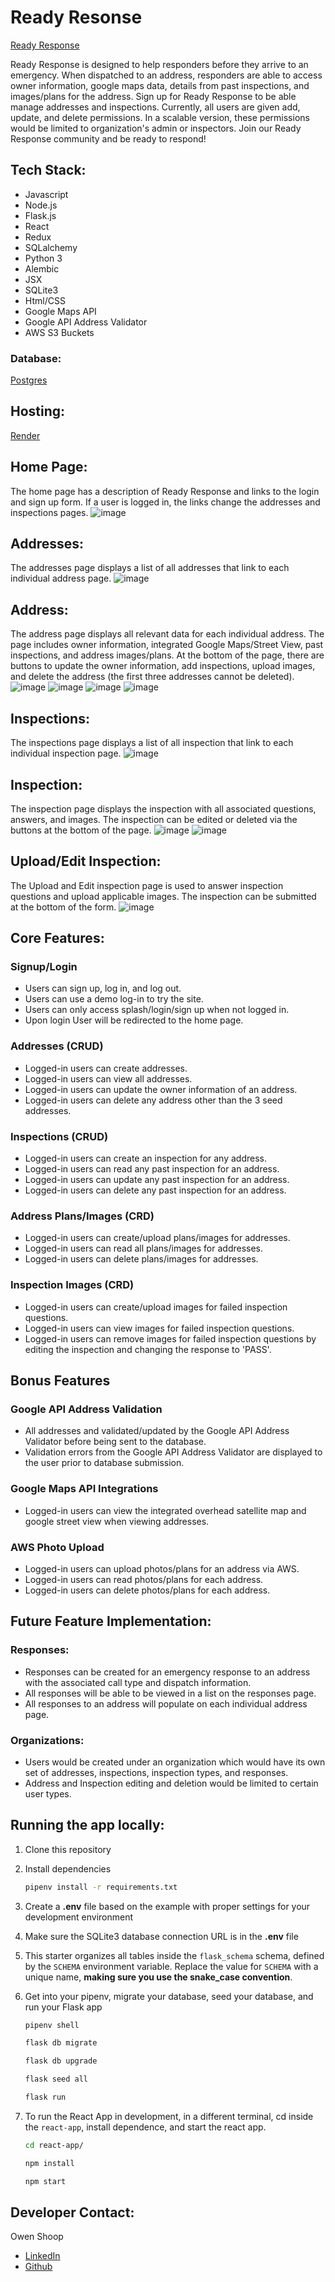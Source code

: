 # Ready Resonse

[Ready Response](https://ready-response.onrender.com)

Ready Response is designed to help responders before they arrive to an emergency. When dispatched to an address, responders are able to access owner information, google maps data, details from past inspections, and images/plans for the address. Sign up for Ready Response to be able manage addresses and inspections. Currently, all users are given add, update, and delete permissions. In a scalable version, these permissions would be limited to organization's admin or inspectors. Join our Ready Response community and be ready to respond!

## Tech Stack:
- Javascript
- Node.js
- Flask.js
- React
- Redux
- SQLalchemy
- Python 3
- Alembic
- JSX
- SQLite3
- Html/CSS
- Google Maps API
- Google API Address Validator
- AWS S3 Buckets

### Database:
[Postgres](https://www.postgresql.org/)

## Hosting:
[Render](https://render.com/)

## Home Page:
The home page has a description of Ready Response and links to the login and sign up form. If a user is logged in, the links change the addresses and inspections pages.
![image](https://user-images.githubusercontent.com/104851938/216676383-fdbf341a-270e-4293-b7bd-9e7e4e921a02.png)

## Addresses:
The addresses page displays a list of all addresses that link to each individual address page.
![image](https://user-images.githubusercontent.com/104851938/216676568-8312be90-170a-467d-9578-d85f9206663d.png)

## Address:
The address page displays all relevant data for each individual address. The page includes owner information, integrated Google Maps/Street View, past inspections, and address images/plans. At the bottom of the page, there are buttons to update the owner information, add inspections, upload images, and delete the address (the first three addresses cannot be deleted).
![image](https://user-images.githubusercontent.com/104851938/216676867-09a9dce9-98cd-48b6-ba93-0d652a7cd2b7.png)
![image](https://user-images.githubusercontent.com/104851938/216677472-6dbacc29-1284-403e-b7bf-e3077bb78f8a.png)
![image](https://user-images.githubusercontent.com/104851938/216677689-8f2da421-6ae6-4498-85a1-145614235a5a.png)
![image](https://user-images.githubusercontent.com/104851938/216677769-7b4cefdc-80ae-452c-bf56-d6243c0a530d.png)

## Inspections:
The inspections page displays a list of all inspection that link to each individual inspection page.
![image](https://user-images.githubusercontent.com/104851938/216677879-d7e2aeba-05ab-4499-9356-00eacb83a729.png)

## Inspection:
The inspection page displays the inspection with all associated questions, answers, and images. The inspection can be edited or deleted via the buttons at the bottom of the page.
![image](https://user-images.githubusercontent.com/104851938/216678070-67806f5d-1e27-4cb7-8a70-f59865d131b6.png)
![image](https://user-images.githubusercontent.com/104851938/216679131-ea1d49fc-c704-41ac-af05-a1f3f19ec33b.png)


## Upload/Edit Inspection:
The Upload and Edit inspection page is used to answer inspection questions and upload applicable images. The inspection can be submitted at the bottom of the form.
![image](https://user-images.githubusercontent.com/104851938/216678291-93e7b204-3dbc-4668-8e42-ae8775aa6af9.png)


## Core Features:
### Signup/Login
* Users can sign up, log in, and log out.
* Users can use a demo log-in to try the site.
* Users can only access splash/login/sign up when not logged in.
* Upon login User will be redirected to the home page.

### Addresses (CRUD)
* Logged-in users can create addresses.
* Logged-in users can view all addresses.
* Logged-in users can update the owner information of an address.
* Logged-in users can delete any address other than the 3 seed addresses.

### Inspections (CRUD)
* Logged-in users can create an inspection for any address.
* Logged-in users can read any past inspection for an address.
* Logged-in users can update any past inspection for an address.
* Logged-in users can delete any past inspection for an address.

### Address Plans/Images (CRD)
* Logged-in users can create/upload plans/images for addresses.
* Logged-in users can read all plans/images for addresses.
* Logged-in users can delete plans/images for addresses.

### Inspection Images (CRD)
* Logged-in users can create/upload images for failed inspection questions.
* Logged-in users can view images for failed inspection questions.
* Logged-in users can remove images for failed inspection questions by editing the inspection and changing the response to 'PASS'.

## Bonus Features
### Google API Address Validation
* All addresses and validated/updated by the Google API Address Validator before being sent to the database.
* Validation errors from the Google API Address Validator are displayed to the user prior to database submission.

### Google Maps API Integrations
* Logged-in users can view the integrated overhead satellite map and google street view when viewing addresses.

### AWS Photo Upload
* Logged-in users can upload photos/plans for an address via AWS.
* Logged-in users can read photos/plans for each address.
* Logged-in users can delete photos/plans for each address.

## Future Feature Implementation:
### Responses:
* Responses can be created for an emergency response to an address with the associated call type and dispatch information.
* All responses will be able to be viewed in a list on the responses page.
* All responses to an address will populate on each individual address page.


### Organizations:
* Users would be created under an organization which would have its own set of addresses, inspections, inspection types, and responses.
* Address and Inspection editing and deletion would be limited to certain user types.

## Running the app locally:

1. Clone this repository

2. Install dependencies

      ```bash
      pipenv install -r requirements.txt
      ```

3. Create a **.env** file based on the example with proper settings for your
   development environment

4. Make sure the SQLite3 database connection URL is in the **.env** file

5. This starter organizes all tables inside the `flask_schema` schema, defined
   by the `SCHEMA` environment variable.  Replace the value for
   `SCHEMA` with a unique name, **making sure you use the snake_case
   convention**.

6. Get into your pipenv, migrate your database, seed your database, and run your Flask app

   ```bash
   pipenv shell
   ```

   ```bash
   flask db migrate
   ```

   ```bash
   flask db upgrade
   ```

   ```bash
   flask seed all
   ```

   ```bash
   flask run
   ```

7. To run the React App in development, in a different terminal, cd inside the `react-app`, install dependence, and start the react app.

    ```bash
    cd react-app/
    ```

    ```bash
    npm install
    ```

    ```bash
    npm start
    ```

## Developer Contact:
Owen Shoop
- [LinkedIn](https://www.linkedin.com/in/owen-shoop-62ba36231/)
- [Github](https://github.com/owencshoop)
